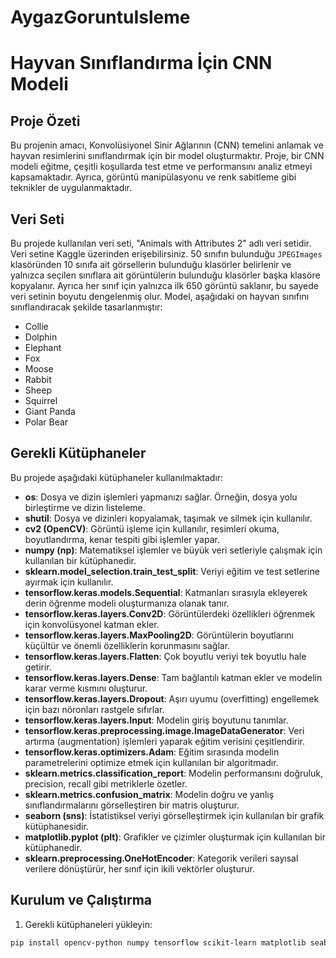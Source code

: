 # AygazGoruntuIsleme

# Hayvan Sınıflandırma İçin CNN Modeli

## Proje Özeti

Bu projenin amacı, Konvolüsiyonel Sinir Ağlarının (CNN) temelini anlamak ve hayvan resimlerini sınıflandırmak için bir model oluşturmaktır. Proje, bir CNN modeli eğitme, çeşitli koşullarda test etme ve performansını analiz etmeyi kapsamaktadır. Ayrıca, görüntü manipülasyonu ve renk sabitleme gibi teknikler de uygulanmaktadır.

## Veri Seti

Bu projede kullanılan veri seti, "Animals with Attributes 2" adlı veri setidir. Veri setine Kaggle üzerinden erişebilirsiniz. 50 sınıfın bulunduğu `JPEGImages` klasöründen 10 sınıfa ait görsellerin bulunduğu klasörler belirlenir ve yalnızca seçilen sınıflara ait görüntülerin bulunduğu klasörler başka klasöre kopyalanır. Ayrıca her sınıf için yalnızca ilk 650 görüntü saklanır, bu sayede veri setinin boyutu dengelenmiş olur. Model, aşağıdaki on hayvan sınıfını sınıflandıracak şekilde tasarlanmıştır:

- Collie
- Dolphin
- Elephant
- Fox
- Moose
- Rabbit
- Sheep
- Squirrel
- Giant Panda
- Polar Bear

## Gerekli Kütüphaneler

Bu projede aşağıdaki kütüphaneler kullanılmaktadır:

- **os**: Dosya ve dizin işlemleri yapmanızı sağlar. Örneğin, dosya yolu birleştirme ve dizin listeleme.
- **shutil**: Dosya ve dizinleri kopyalamak, taşımak ve silmek için kullanılır.
- **cv2 (OpenCV)**: Görüntü işleme için kullanılır, resimleri okuma, boyutlandırma, kenar tespiti gibi işlemler yapar.
- **numpy (np)**: Matematiksel işlemler ve büyük veri setleriyle çalışmak için kullanılan bir kütüphanedir.
- **sklearn.model_selection.train_test_split**: Veriyi eğitim ve test setlerine ayırmak için kullanılır.
- **tensorflow.keras.models.Sequential**: Katmanları sırasıyla ekleyerek derin öğrenme modeli oluşturmanıza olanak tanır.
- **tensorflow.keras.layers.Conv2D**: Görüntülerdeki özellikleri öğrenmek için konvolüsyonel katman ekler.
- **tensorflow.keras.layers.MaxPooling2D**: Görüntülerin boyutlarını küçültür ve önemli özelliklerin korunmasını sağlar.
- **tensorflow.keras.layers.Flatten**: Çok boyutlu veriyi tek boyutlu hale getirir.
- **tensorflow.keras.layers.Dense**: Tam bağlantılı katman ekler ve modelin karar verme kısmını oluşturur.
- **tensorflow.keras.layers.Dropout**: Aşırı uyumu (overfitting) engellemek için bazı nöronları rastgele sıfırlar.
- **tensorflow.keras.layers.Input**: Modelin giriş boyutunu tanımlar.
- **tensorflow.keras.preprocessing.image.ImageDataGenerator**: Veri artırma (augmentation) işlemleri yaparak eğitim verisini çeşitlendirir.
- **tensorflow.keras.optimizers.Adam**: Eğitim sırasında modelin parametrelerini optimize etmek için kullanılan bir algoritmadır.
- **sklearn.metrics.classification_report**: Modelin performansını doğruluk, precision, recall gibi metriklerle özetler.
- **sklearn.metrics.confusion_matrix**: Modelin doğru ve yanlış sınıflandırmalarını görselleştiren bir matris oluşturur.
- **seaborn (sns)**: İstatistiksel veriyi görselleştirmek için kullanılan bir grafik kütüphanesidir.
- **matplotlib.pyplot (plt)**: Grafikler ve çizimler oluşturmak için kullanılan bir kütüphanedir.
- **sklearn.preprocessing.OneHotEncoder**: Kategorik verileri sayısal verilere dönüştürür, her sınıf için ikili vektörler oluşturur.

## Kurulum ve Çalıştırma

1. Gerekli kütüphaneleri yükleyin:

```bash
pip install opencv-python numpy tensorflow scikit-learn matplotlib seaborn
